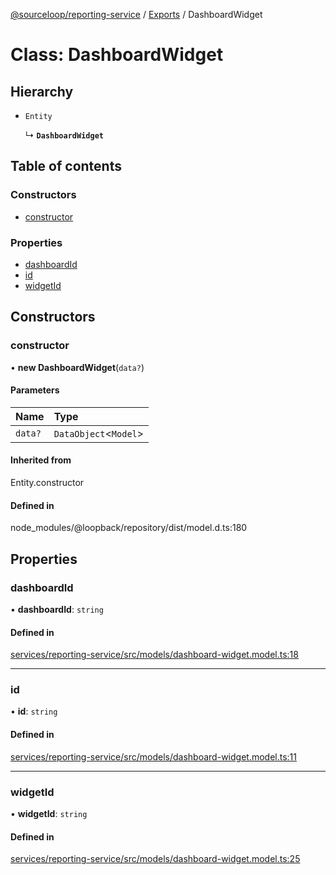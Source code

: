 [@sourceloop/reporting-service](../README.md) / [Exports](../modules.md) / DashboardWidget

# Class: DashboardWidget

## Hierarchy

- `Entity`

  ↳ **`DashboardWidget`**

## Table of contents

### Constructors

- [constructor](DashboardWidget.md#constructor)

### Properties

- [dashboardId](DashboardWidget.md#dashboardid)
- [id](DashboardWidget.md#id)
- [widgetId](DashboardWidget.md#widgetid)

## Constructors

### constructor

• **new DashboardWidget**(`data?`)

#### Parameters

| Name | Type |
| :------ | :------ |
| `data?` | `DataObject`<`Model`\> |

#### Inherited from

Entity.constructor

#### Defined in

node_modules/@loopback/repository/dist/model.d.ts:180

## Properties

### dashboardId

• **dashboardId**: `string`

#### Defined in

[services/reporting-service/src/models/dashboard-widget.model.ts:18](https://github.com/sourcefuse/loopback4-microservice-catalog/blob/93a7f917/services/reporting-service/src/models/dashboard-widget.model.ts#L18)

___

### id

• **id**: `string`

#### Defined in

[services/reporting-service/src/models/dashboard-widget.model.ts:11](https://github.com/sourcefuse/loopback4-microservice-catalog/blob/93a7f917/services/reporting-service/src/models/dashboard-widget.model.ts#L11)

___

### widgetId

• **widgetId**: `string`

#### Defined in

[services/reporting-service/src/models/dashboard-widget.model.ts:25](https://github.com/sourcefuse/loopback4-microservice-catalog/blob/93a7f917/services/reporting-service/src/models/dashboard-widget.model.ts#L25)
